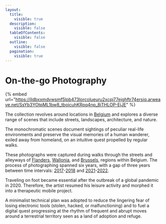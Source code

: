 ```yaml
---
layout:
  title:
    visible: true
  description:
    visible: false
  tableOfContents:
    visible: false
  outline:
    visible: false
  pagination:
    visible: true
---
```


# On-the-go Photography

{% embed url="https://jldbxxmdvwsmf5lpb473lorcolueuru2xcpj77ejghftr74ersiq.arweave.net/SsYb3YOtpML1bw8_tboicuhKRpq4np_8iTHLOP-EjJE" %}

The collection revolves around locations in [Belgium](https://www.openstreetmap.org/relation/52411) and explores a diverse range of scenes that include streets, landscapes, architecture, and nature.&#x20;

The monochromatic scenes document sightings of peculiar real-life environments and preserve the visual memories of a human wanderer, exiled away from homeland, on an intuitive quest propelled by regular walks.

These photographs were captured during walks through the streets and alleyways of [Flanders](https://www.visitflanders.com/en), [Wallonia](https://visitwallonia.be/), and [Brussels](https://www.visit.brussels/), regions within Belgium. The process of photographing spanned six years, with a gap of three years between time intervals: [2017](https://www.instagram.com/p/BWvILEmAPcy/)-[2018](https://www.instagram.com/p/Bd1VmXvHDSj/) and [2021](https://www.instagram.com/p/CPoPiLpAlG0/)-[2022](https://www.instagram.com/p/CkWOfX2DCPU/).

Traveling on foot became essential after the outbreak of a global pandemic in 2020. Therefore, the artist resumed his leisure activity and morphed it into a therapeutic mobile project.&#x20;

A minimalist technical plan was adopted to reduce the lingering fear of losing electronic tools (stolen, hacked, or malfunctioning) and to fuel a digital quest progressing at the rhythm of frequent and abrupt moves around a terrestrial territory seen as a land of adoption and refuge.

